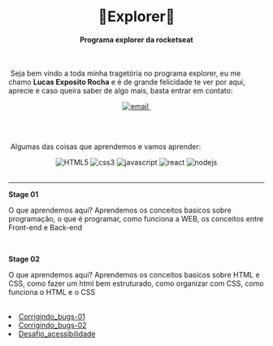 <div align="center">
    <h1>🚀Explorer🚀</h1>
    <h4>Programa explorer da rocketseat</h4>
</div>
<br>

<p>&nbsp;Seja bem vindo a toda minha tragetória no programa explorer, eu me chamo <strong>Lucas Exposito Rocha</strong> e é de grande felicidade te ver por aqui, aprecie e caso queira saber de algo mais, basta entrar em contato:</p>
<div align="center">
  <a href="mailto:lucasexposito@gmail.com" target->
    <img src="https://img.shields.io/badge/Gmail-D14836?style=for-the-badge&logo=gmail&logoColor=white" alt="email">
  </a>
  <a href="http://api.whatsapp.com/send?1=pt_BR&phone=5524998641277">
    <img src="https://img.shields.io/badge/WhatsApp-25D366?style=for-the-badge&logo=whatsapp&logoColor=white" alt="">
  </a>
</div>

<br><br>

&nbsp;Algumas das coisas que aprendemos e vamos aprender:

<div display="flex" align="center">
    <img src="https://img.shields.io/badge/HTML5-E34F26?style=for-the-badge&logo=html5&logoColor=white" alt="HTML5">
    <img src="https://img.shields.io/badge/CSS3-1572B6?style=for-the-badge&logo=css3&logoColor=white" alt="css3">
    <img src="https://img.shields.io/badge/JavaScript-F7DF1E?style=for-the-badge&logo=javascript&logoColor=black" alt="javascript">
    <img src="https://img.shields.io/badge/React-20232A?style=for-the-badge&logo=react&logoColor=61DAFB" alt="react">
    <img src="https://img.shields.io/badge/Node.js-43853D?style=for-the-badge&logo=node.js&logoColor=white" alt="nodejs">
</div>
<br>
<hr>

<p><strong>Stage 01</strong></p>
<p>O que aprendemos aqui? Aprendemos os conceitos basicos sobre programação, o que é programar, como funciona a WEB, os conceitos entre Front-end e Back-end</p>
<br>
<p><strong>Stage 02</strong></p>
<p>O que aprendemos aqui? Aprendemos os conceitos basicos sobre HTML e CSS, como fazer um html bem estruturado, como organizar com CSS, como funciona o HTML e o CSS</p>
<br>
<ui>
    <li><a href="./Stage02/Corrigindo_bugs-01">Corrigindo_bugs-01</a></li>
    <li><a href="./Stage02/Corrigindo_bugs-02">Corrigindo_bugs-02</a></li>
    <li><a href="./Stage02/Corrigindo_bugs-02">Desafio_acessibilidade</a></li>
</ui>
